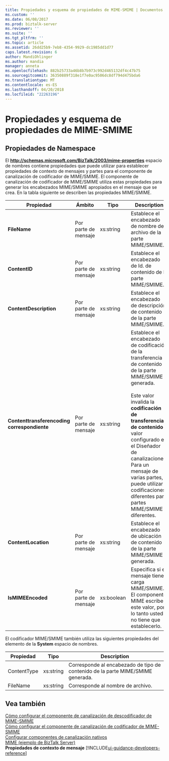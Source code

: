 ```yaml
---
title: Propiedades y esquema de propiedades de MIME-SMIME | Documentos de Microsoft
ms.custom: ''
ms.date: 06/08/2017
ms.prod: biztalk-server
ms.reviewer: ''
ms.suite: ''
ms.tgt_pltfrm: ''
ms.topic: article
ms.assetid: 26dd25b9-7eb8-4354-9929-dc1985dd1d77
caps.latest.revision: 6
author: MandiOhlinger
ms.author: mandia
manager: anneta
ms.openlocfilehash: 882b25733a46b8b7b973c992d465132df4c47b75
ms.sourcegitcommit: 36350889f318e1f7e0ac9506dc8df794d475bda6
ms.translationtype: MT
ms.contentlocale: es-ES
ms.lasthandoff: 04/20/2018
ms.locfileid: "22263196"
---
```

# <a name="mime-smime-property-schema-and-properties"></a>Propiedades y esquema de propiedades de MIME-SMIME

## <a name="namespace-properties"></a>Propiedades de Namespace
El **http://schemas.microsoft.com/BizTalk/2003/mime-properties** espacio de nombres contiene propiedades que puede utilizar para establecer propiedades de contexto de mensajes y partes para el componente de canalización de codificador de MIME/SMIME. El componente de canalización de codificador de MIME/SMIME utiliza estas propiedades para generar los encabezados MIME/SMIME apropiados en el mensaje que se crea. En la tabla siguiente se describen las propiedades MIME/SMIME.  
  
|Propiedad|Ámbito|Tipo|Description|  
|--------------|-----------|----------|-----------------|  
|**FileName**|Por parte de mensaje|xs:string|Establece el encabezado de nombre de archivo de la parte MIME/SMIME.|  
|**ContentID**|Por parte de mensaje|xs:string|Establece el encabezado de Id. de contenido de la parte MIME/SMIME.|  
|**ContentDescription**|Por parte de mensaje|xs:string|Establece el encabezado de descripción de contenido de la parte MIME/SMIME.|  
|**Contenttransferencoding correspondiente**|Por parte de mensaje|xs:string|Establece el encabezado de codificación de la transferencia de contenido de la parte MIME/SMIME generada.<br /><br /> Este valor invalida la **codificación de transferencia de contenido** valor configurado en el Diseñador de canalizaciones. Para un mensaje de varias partes, puede utilizar codificaciones diferentes para partes MIME/SMIME diferentes.|  
|**ContentLocation**|Por parte de mensaje|xs:string|Establece el encabezado de ubicación de contenido de la parte MIME/SMIME generada.|  
|**IsMIMEEncoded**|Por parte de mensaje|xs:boolean|Especifica si el mensaje tiene carga MIME/SMIME. El componente MIME escribe este valor, por lo tanto usted no tiene que establecerlo.|  
  
 El codificador MIME/SMIME también utiliza las siguientes propiedades del elemento de la **System** espacio de nombres.  
  
|Propiedad|Tipo|Description|  
|--------------|----------|-----------------|  
|ContentType|xs:string|Corresponde al encabezado de tipo de contenido de la parte MIME/SMIME generada.|  
|FileName|xs:string|Corresponde al nombre de archivo.|  
  
## <a name="see-also"></a>Vea también  
 [Cómo configurar el componente de canalización de descodificador de MIME-SMIME](../core/how-to-configure-the-mime-smime-decoder-pipeline-component.md)   
 [Cómo configurar el componente de canalización de codificador de MIME-SMIME](../core/how-to-configure-the-mime-smime-encoder-pipeline-component.md)   
 [Configurar componentes de canalización nativos](../core/configuring-native-pipeline-components.md)   
 [MIME (ejemplo de BizTalk Server)](../core/mime-biztalk-server-sample.md)   
 **Propiedades de contexto de mensaje** [!INCLUDE[ui-guidance-developers-reference](../includes/ui-guidance-developers-reference.md)]